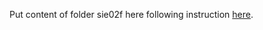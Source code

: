 Put content of folder sie02f here following instruction [here](../../../../README.md#242-digitales-landschaftsmodell-dlm-land-use-data).